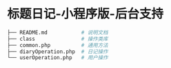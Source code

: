 # 标题日记-小程序版-后台支持


```bash
├── README.md           # 说明文档
├── class               # 操作类库
├── common.php          # 通用方法
├── diaryOperation.php  # 日记操作
└── userOperation.php   # 用户操作
```
